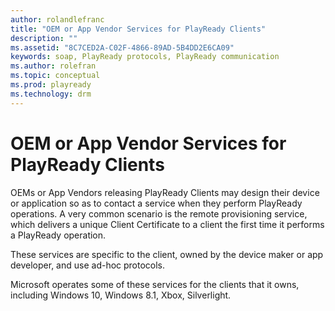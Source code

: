 ```yaml
---
author: rolandlefranc
title: "OEM or App Vendor Services for PlayReady Clients"
description: ""
ms.assetid: "8C7CED2A-C02F-4866-89AD-5B4DD2E6CA09"
keywords: soap, PlayReady protocols, PlayReady communication
ms.author: rolefran
ms.topic: conceptual
ms.prod: playready
ms.technology: drm
---
```


# OEM or App Vendor Services for PlayReady Clients


OEMs or App Vendors releasing PlayReady Clients may design their device or application so as to contact a service when they perform PlayReady operations. A very common scenario is the remote provisioning service, which delivers a unique Client Certificate to a client the first time it performs a PlayReady operation.

These services are specific to the client, owned by the device maker or app developer, and use ad-hoc protocols.

Microsoft operates some of these services for the clients that it owns, including Windows 10, Windows 8.1, Xbox, Silverlight.